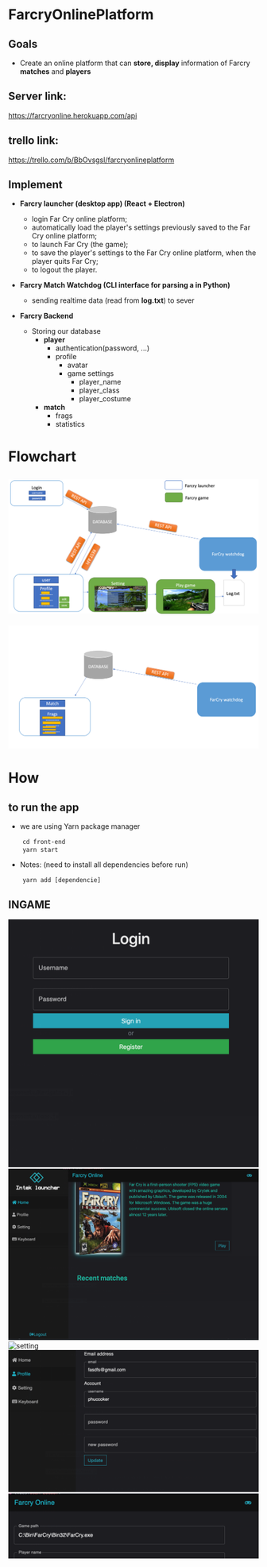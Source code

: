 # FarcryOnlinePlatform

## Goals
  - Create an online platform that can **store, display** information of Farcry **matches** and **players**

## Server link: 
  https://farcryonline.herokuapp.com/api
## trello link: 
  https://trello.com/b/BbOvsgsl/farcryonlineplatform

      
## Implement
- **Farcry launcher (desktop app) (React + Electron)**

    + login Far Cry online platform;
    + automatically load the player's settings previously saved to the Far Cry online platform;
    + to launch Far Cry (the game);
    + to save the player's settings to the Far Cry online platform, when the player quits Far Cry;
    + to logout the player.

- **Farcry Match Watchdog (CLI interface for parsing a in Python)**
    + sending realtime data (read from __**log.txt**__) to sever

- **Farcry Backend**
    - Storing our database
        + **player**
            + authentication(password, ...)
            + profile
                + avatar
                + game settings
                    + player_name
                    + player_class
                    + player_costume
        + **match**
            + frags
            + statistics
# Flowchart
![diagram1](/description/diagram1.png)
--------------------------------------
![diagram2](/description/diagram2.png)


  
# How

## to run the app
- we are using Yarn package manager
``` 
    cd front-end
    yarn start
```
- Notes: (need to install all dependencies before run)
``` 
    yarn add [dependencie]
```

## INGAME
![login](/description/login.png)
![sa](/description/home.png)
![setting](/description/setting.png)
![pro](/description/profile.png)
![pro](/description/play_button.png)
      
            

